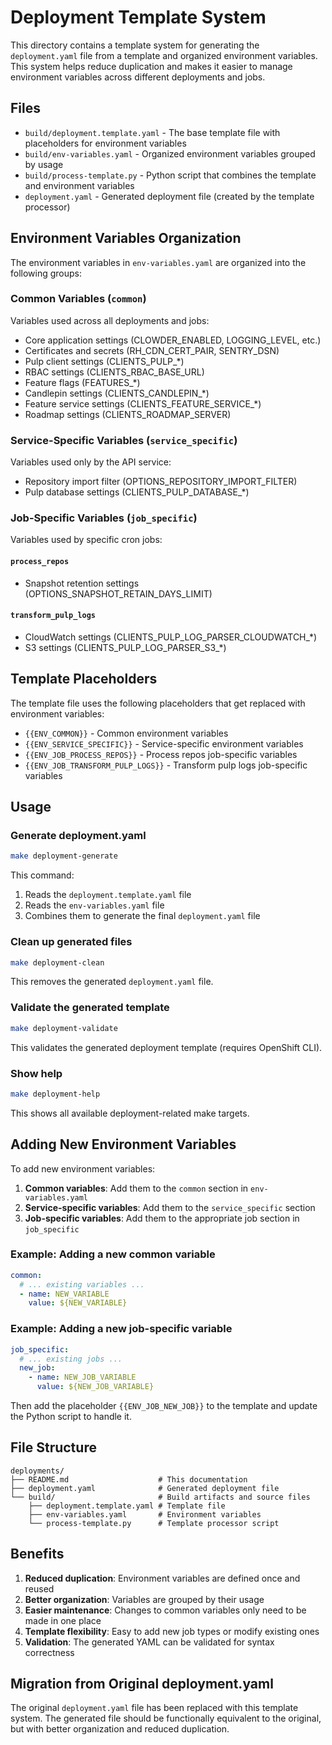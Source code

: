 # Deployment Template System

This directory contains a template system for generating the `deployment.yaml` file from a template and organized environment variables. This system helps reduce duplication and makes it easier to manage environment variables across different deployments and jobs.

## Files

- `build/deployment.template.yaml` - The base template file with placeholders for environment variables
- `build/env-variables.yaml` - Organized environment variables grouped by usage
- `build/process-template.py` - Python script that combines the template and environment variables
- `deployment.yaml` - Generated deployment file (created by the template processor)

## Environment Variables Organization

The environment variables in `env-variables.yaml` are organized into the following groups:

### Common Variables (`common`)
Variables used across all deployments and jobs:
- Core application settings (CLOWDER_ENABLED, LOGGING_LEVEL, etc.)
- Certificates and secrets (RH_CDN_CERT_PAIR, SENTRY_DSN)
- Pulp client settings (CLIENTS_PULP_*)
- RBAC settings (CLIENTS_RBAC_BASE_URL)
- Feature flags (FEATURES_*)
- Candlepin settings (CLIENTS_CANDLEPIN_*)
- Feature service settings (CLIENTS_FEATURE_SERVICE_*)
- Roadmap settings (CLIENTS_ROADMAP_SERVER)

### Service-Specific Variables (`service_specific`)
Variables used only by the API service:
- Repository import filter (OPTIONS_REPOSITORY_IMPORT_FILTER)
- Pulp database settings (CLIENTS_PULP_DATABASE_*)

### Job-Specific Variables (`job_specific`)
Variables used by specific cron jobs:

#### `process_repos`
- Snapshot retention settings (OPTIONS_SNAPSHOT_RETAIN_DAYS_LIMIT)

#### `transform_pulp_logs`
- CloudWatch settings (CLIENTS_PULP_LOG_PARSER_CLOUDWATCH_*)
- S3 settings (CLIENTS_PULP_LOG_PARSER_S3_*)

## Template Placeholders

The template file uses the following placeholders that get replaced with environment variables:

- `{{ENV_COMMON}}` - Common environment variables
- `{{ENV_SERVICE_SPECIFIC}}` - Service-specific environment variables
- `{{ENV_JOB_PROCESS_REPOS}}` - Process repos job-specific variables
- `{{ENV_JOB_TRANSFORM_PULP_LOGS}}` - Transform pulp logs job-specific variables

## Usage

### Generate deployment.yaml
```bash
make deployment-generate
```

This command:
1. Reads the `deployment.template.yaml` file
2. Reads the `env-variables.yaml` file
3. Combines them to generate the final `deployment.yaml` file

### Clean up generated files
```bash
make deployment-clean
```

This removes the generated `deployment.yaml` file.

### Validate the generated template
```bash
make deployment-validate
```

This validates the generated deployment template (requires OpenShift CLI).

### Show help
```bash
make deployment-help
```

This shows all available deployment-related make targets.

## Adding New Environment Variables

To add new environment variables:

1. **Common variables**: Add them to the `common` section in `env-variables.yaml`
2. **Service-specific variables**: Add them to the `service_specific` section
3. **Job-specific variables**: Add them to the appropriate job section in `job_specific`

### Example: Adding a new common variable

```yaml
common:
  # ... existing variables ...
  - name: NEW_VARIABLE
    value: ${NEW_VARIABLE}
```

### Example: Adding a new job-specific variable

```yaml
job_specific:
  # ... existing jobs ...
  new_job:
    - name: NEW_JOB_VARIABLE
      value: ${NEW_JOB_VARIABLE}
```

Then add the placeholder `{{ENV_JOB_NEW_JOB}}` to the template and update the Python script to handle it.

## File Structure

```
deployments/
├── README.md                    # This documentation
├── deployment.yaml              # Generated deployment file
└── build/                       # Build artifacts and source files
    ├── deployment.template.yaml # Template file
    ├── env-variables.yaml       # Environment variables
    └── process-template.py      # Template processor script
```

## Benefits

1. **Reduced duplication**: Environment variables are defined once and reused
2. **Better organization**: Variables are grouped by their usage
3. **Easier maintenance**: Changes to common variables only need to be made in one place
4. **Template flexibility**: Easy to add new job types or modify existing ones
5. **Validation**: The generated YAML can be validated for syntax correctness

## Migration from Original deployment.yaml

The original `deployment.yaml` file has been replaced with this template system. The generated file should be functionally equivalent to the original, but with better organization and reduced duplication.
